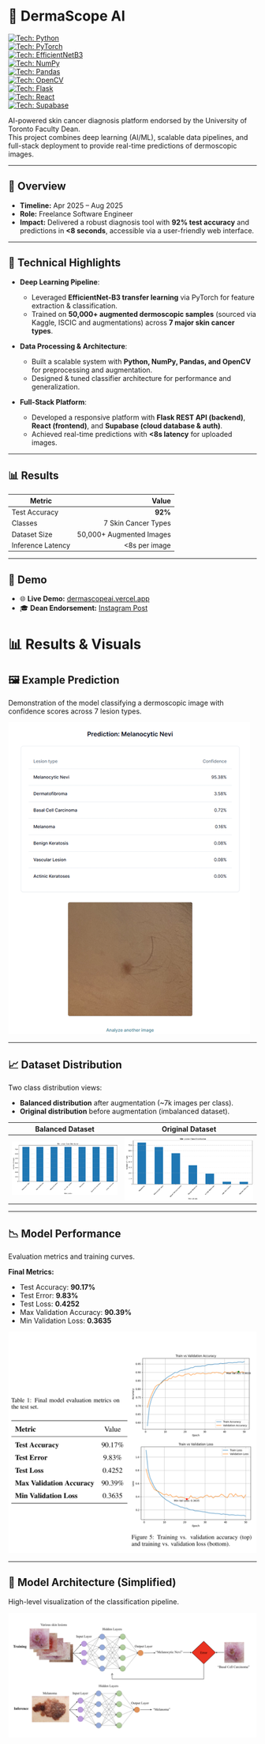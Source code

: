 # 🔬 DermaScope AI  

[![Tech: Python](https://img.shields.io/badge/Language-Python-blue)](#)  
[![Tech: PyTorch](https://img.shields.io/badge/Framework-PyTorch-orange)](#)  
[![Tech: EfficientNetB3](https://img.shields.io/badge/Model-EfficientNetB3-green)](#)  
[![Tech: NumPy](https://img.shields.io/badge/Library-NumPy-lightgrey)](#)  
[![Tech: Pandas](https://img.shields.io/badge/Library-Pandas-yellow)](#)  
[![Tech: OpenCV](https://img.shields.io/badge/Library-OpenCV-blueviolet)](#)  
[![Tech: Flask](https://img.shields.io/badge/Backend-Flask-red)](#)  
[![Tech: React](https://img.shields.io/badge/Frontend-React-blue)](#)  
[![Tech: Supabase](https://img.shields.io/badge/Database-Supabase-brightgreen)](#) 

AI-powered skin cancer diagnosis platform endorsed by the University of Toronto Faculty Dean.  
This project combines deep learning (AI/ML), scalable data pipelines, and full-stack deployment to provide real-time predictions of dermoscopic images.  

---

## 🎯 Overview  
- **Timeline:** Apr 2025 – Aug 2025  
- **Role:** Freelance Software Engineer  
- **Impact:** Delivered a robust diagnosis tool with **92% test accuracy** and predictions in **<8 seconds**, accessible via a user-friendly web interface.  

---

## 🧠 Technical Highlights  
- **Deep Learning Pipeline**:  
  - Leveraged **EfficientNet-B3 transfer learning** via PyTorch for feature extraction & classification.  
  - Trained on **50,000+ augmented dermoscopic samples** (sourced via Kaggle, ISCIC and augmentations) across **7 major skin cancer types**.  

- **Data Processing & Architecture**:  
  - Built a scalable system with **Python, NumPy, Pandas, and OpenCV** for preprocessing and augmentation.  
  - Designed & tuned classifier architecture for performance and generalization.  

- **Full-Stack Platform**:  
  - Developed a responsive platform with **Flask REST API (backend)**, **React (frontend)**, and **Supabase (cloud database & auth)**.  
  - Achieved real-time predictions with **<8s latency** for uploaded images.  

---

## 📊 Results  

| Metric              | Value        |
|----------------------|-------------:|
| Test Accuracy        | **92%**      |
| Classes              | 7 Skin Cancer Types |
| Dataset Size         | 50,000+ Augmented Images |
| Inference Latency    | <8s per image |

---

## 🎥 Demo  

- 🌐 **Live Demo:** [dermascopeai.vercel.app](https://dermascopeai.vercel.app/)  
- 🎓 **Dean Endorsement:** [Instagram Post](https://www.instagram.com/p/DOPf85Bicfz/?igsh=MTRkOHNoM3FsZngzYQ==)  

# 📊 Results & Visuals  

## 🖼️ Example Prediction  
Demonstration of the model classifying a dermoscopic image with confidence scores across 7 lesion types.  

![Prediction Example](./assets/d5.png)  

---

## 📈 Dataset Distribution  
Two class distribution views:  
- **Balanced distribution** after augmentation (~7k images per class).  
- **Original distribution** before augmentation (imbalanced dataset).  

| Balanced Dataset | Original Dataset |
|------------------|------------------|
| ![Balanced](./assets/d3.png) | ![Original](./assets/d2.png) |

---

## 📉 Model Performance  
Evaluation metrics and training curves.  

**Final Metrics:**  
- Test Accuracy: **90.17%**  
- Test Error: **9.83%**  
- Test Loss: **0.4252**  
- Max Validation Accuracy: **90.39%**  
- Min Validation Loss: **0.3635**  

![Training Curves](./assets/d4.png)  

---

## 🧠 Model Architecture (Simplified)  
High-level visualization of the classification pipeline.  

![Architecture](./assets/d1.png)  
